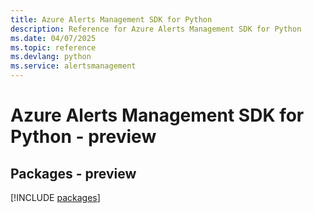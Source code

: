 ```yaml
---
title: Azure Alerts Management SDK for Python
description: Reference for Azure Alerts Management SDK for Python
ms.date: 04/07/2025
ms.topic: reference
ms.devlang: python
ms.service: alertsmanagement
---
```

# Azure Alerts Management SDK for Python - preview
## Packages - preview
[!INCLUDE [packages](alerts-management-index.md)]